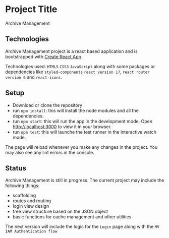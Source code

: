 # Project Title
Archive Management

## Technologies
Archive Management project is a react based application and is bootstrapped with [Create React App](https://github.com/facebook/create-react-app).

Technologies used: `HTML5` `CSS3` `JavaScript` along with some packages or dependencies like `styled-components` `react version 17`, `react router version 6`
and `react-icons`.

## Setup
- Download or clone the repository
- run `npm install`: this will install the node modules and all the dependencies.
- run `npm start`: this will run the app in the development mode. Open [http://localhost:3000](http://localhost:3000) to view it in your browser.
- run `npm test`: this will launche the test runner in the interactive watch mode.

The page will reload whenever you make any changes in the project.
You may also see any lint errors in the console.

## Status
Archive Management is still in progress.
The current project may include the following things:
- scaffolding
- routes and routing
- login view design
- tree view structure based on the JSON object
- basic functions for cache management and other utilities

The next version will include the logic for the `Login` page along with the `MV IAM Authentication flow`